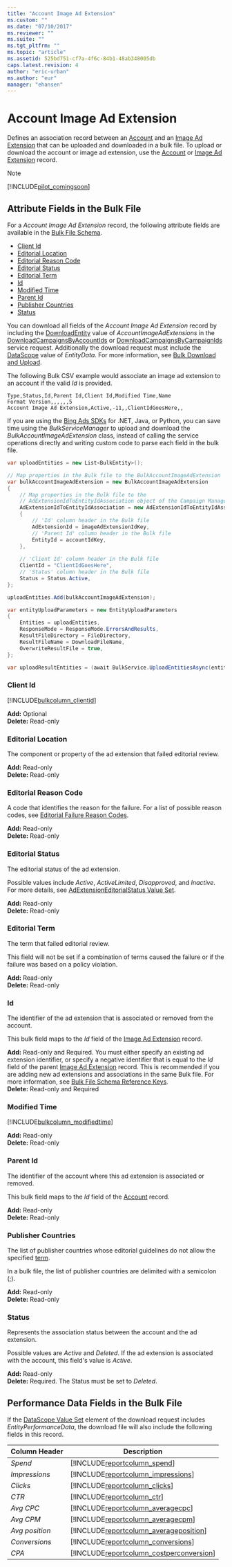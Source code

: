 ```yaml
---
title: "Account Image Ad Extension"
ms.custom: ""
ms.date: "07/10/2017"
ms.reviewer: ""
ms.suite: ""
ms.tgt_pltfrm: ""
ms.topic: "article"
ms.assetid: 525bd751-cf7a-4f6c-84b1-48ab348005db
caps.latest.revision: 4
author: "eric-urban"
ms.author: "eur"
manager: "ehansen"
---
```

# Account Image Ad Extension
Defines an association record between an [Account](../bulk-api/account.md) and an [Image Ad Extension](../bulk-api/image-ad-extension.md) that can be uploaded and downloaded in a bulk file. To upload or download the account or image ad extension, use the [Account](../bulk-api/account.md) or [Image Ad Extension](../bulk-api/image-ad-extension.md) record.

> [!NOTE]
> [!INCLUDE[pilot_comingsoon](../bulk-api/includes/pilot-comingsoon.md)]
	
## <a name="entitydata"></a>Attribute Fields in the Bulk File
For a *Account Image Ad Extension* record, the following attribute fields are available in the [Bulk File Schema](../bulk-api/bulk-file-schema.md). 

- [Client Id](#clientid)
- [Editorial Location](#editoriallocation)
- [Editorial Reason Code](#editorialreasoncode)
- [Editorial Status](#editorialstatus)
- [Editorial Term](#editorialterm)
- [Id](#id)
- [Modified Time](#modifiedtime)
- [Parent Id](#parentid)
- [Publisher Countries](#publishercountries)
- [Status](#status)

You can download all fields of the *Account Image Ad Extension* record by including the [DownloadEntity](../bulk-api/downloadentity-value-set.md) value of *AccountImageAdExtensions* in the [DownloadCampaignsByAccountIds](../bulk-api/downloadcampaignsbyaccountids-service-operation.md) or [DownloadCampaignsByCampaignIds](../bulk-api/downloadcampaignsbycampaignids-service-operation.md) service request. Additionally the download request must include the [DataScope](../bulk-api/datascope-value-set.md) value of *EntityData*. For more information, see [Bulk Download and Upload](~/concepts/bulk-download-and-upload.md).

The following Bulk CSV example would associate an image ad extension to an account if the valid *Id* is provided. 

```csv
Type,Status,Id,Parent Id,Client Id,Modified Time,Name
Format Version,,,,,,5
Account Image Ad Extension,Active,-11,,ClientIdGoesHere,,
```

If you are using the [Bing Ads SDKs](~/concepts/bing-ads-client-libraries.md) for .NET, Java, or Python, you can save time using the *BulkServiceManager* to upload and download the *BulkAccountImageAdExtension* class, instead of calling the service operations directly and writing custom code to parse each field in the bulk file. 

```csharp
var uploadEntities = new List<BulkEntity>();

// Map properties in the Bulk file to the BulkAccountImageAdExtension
var bulkAccountImageAdExtension = new BulkAccountImageAdExtension
{
    // Map properties in the Bulk file to the 
    // AdExtensionIdToEntityIdAssociation object of the Campaign Management service.
    AdExtensionIdToEntityIdAssociation = new AdExtensionIdToEntityIdAssociation
    {
        // 'Id' column header in the Bulk file
        AdExtensionId = imageAdExtensionIdKey,
        // 'Parent Id' column header in the Bulk file
        EntityId = accountIdKey,
    },
                
    // 'Client Id' column header in the Bulk file
    ClientId = "ClientIdGoesHere",
    // 'Status' column header in the Bulk file
    Status = Status.Active,
};

uploadEntities.Add(bulkAccountImageAdExtension);

var entityUploadParameters = new EntityUploadParameters
{
    Entities = uploadEntities,
    ResponseMode = ResponseMode.ErrorsAndResults,
    ResultFileDirectory = FileDirectory,
    ResultFileName = DownloadFileName,
    OverwriteResultFile = true,
};

var uploadResultEntities = (await BulkService.UploadEntitiesAsync(entityUploadParameters)).ToList();
```

### <a name="clientid"></a>Client Id
[!INCLUDE[bulkcolumn_clientid](../bulk-api/includes/bulkcolumn-clientid.md)]

**Add:** Optional  
**Delete:** Read-only  

### <a name="editoriallocation"></a>Editorial Location
The component or property of the ad extension that failed editorial review. 

**Add:** Read-only  
**Delete:** Read-only  

### <a name="editorialreasoncode"></a>Editorial Reason Code
A code that identifies the reason for the failure. For a list of possible reason codes, see [Editorial Failure Reason Codes](~/concepts/bing-ads-editorial-failure-reason-codes.md). 

**Add:** Read-only  
**Delete:** Read-only  

### <a name="editorialstatus"></a>Editorial Status
The editorial status of the ad extension.

Possible values include *Active*, *ActiveLimited*, *Disapproved*, and *Inactive*. For more details, see [AdExtensionEditorialStatus Value Set](~/campaign-api/adextensioneditorialstatus-value-set.md).

**Add:** Read-only  
**Delete:** Read-only  

### <a name="editorialterm"></a>Editorial Term
The term that failed editorial review.

This field will not be set if a combination of terms caused the failure or if the failure was based on a policy violation.

**Add:** Read-only  
**Delete:** Read-only  

### <a name="id"></a>Id
The identifier of the ad extension that is associated or removed from the account.

This bulk field maps to the *Id* field of the [Image Ad Extension](../bulk-api/image-ad-extension.md) record. 

**Add:** Read-only and Required. You must either specify an existing ad extension identifier, or specify a negative identifier that is equal to the *Id* field of the parent [Image Ad Extension](../bulk-api/image-ad-extension.md) record. This is recommended if you are adding new ad extensions and associations in the same Bulk file. For more information, see [Bulk File Schema Reference Keys](~/bulk-api/bulk-file-schema.md#referencekeys).  
**Delete:** Read-only and Required  

### <a name="modifiedtime"></a>Modified Time
[!INCLUDE[bulkcolumn_modifiedtime](../bulk-api/includes/bulkcolumn-modifiedtime.md)]

**Add:** Read-only  
**Delete:** Read-only  

### <a name="parentid"></a>Parent Id
The identifier of the account where this ad extension is associated or removed.
	
This bulk field maps to the *Id* field of the [Account](../bulk-api/account.md) record. 

**Add:** Read-only  
**Delete:** Read-only  

### <a name="publishercountries"></a>Publisher Countries
The list of publisher countries whose editorial guidelines do not allow the specified [term](#editorialterm).

In a bulk file, the list of publisher countries are delimited with a semicolon (;).

**Add:** Read-only  
**Delete:** Read-only  

### <a name="status"></a>Status
Represents the association status between the account and the ad extension. 

Possible values are *Active* and *Deleted*. If the ad extension is associated with the account, this field's value is *Active*.

**Add:** Read-only  
**Delete:** Required. The Status must be set to *Deleted*. 
	
## <a name="entityperformancedata"></a>Performance Data Fields in the Bulk File
If the [DataScope Value Set](../bulk-api/datascope-value-set.md) element of the download request includes *EntityPerformanceData*, the download file will also include the following fields in this record.

|Column Header|Description|
|-----------------|---------------|
|*Spend*|[!INCLUDE[reportcolumn_spend](../bulk-api/includes/reportcolumn-spend.md)]|
|*Impressions*|[!INCLUDE[reportcolumn_impressions](../bulk-api/includes/reportcolumn-impressions.md)]|
|*Clicks*|[!INCLUDE[reportcolumn_clicks](../bulk-api/includes/reportcolumn-clicks.md)]|
|*CTR*|[!INCLUDE[reportcolumn_ctr](../bulk-api/includes/reportcolumn-ctr.md)]|
|*Avg CPC*|[!INCLUDE[reportcolumn_averagecpc](../bulk-api/includes/reportcolumn-averagecpc.md)]|
|*Avg CPM*|[!INCLUDE[reportcolumn_averagecpm](../bulk-api/includes/reportcolumn-averagecpm.md)]|
|*Avg position*|[!INCLUDE[reportcolumn_averageposition](../bulk-api/includes/reportcolumn-averageposition.md)]|
|*Conversions*|[!INCLUDE[reportcolumn_conversions](../bulk-api/includes/reportcolumn-conversions.md)]|
|*CPA*|[!INCLUDE[reportcolumn_costperconversion](../bulk-api/includes/reportcolumn-costperconversion.md)]|
